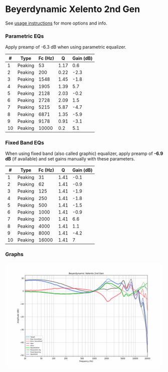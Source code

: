 # Beyerdynamic Xelento 2nd Gen
See [usage instructions](https://github.com/jaakkopasanen/AutoEq#usage) for more options and info.

### Parametric EQs
Apply preamp of -6.3 dB when using parametric equalizer.

|   # | Type    |   Fc (Hz) |    Q |   Gain (dB) |
|-----|---------|-----------|------|-------------|
|   1 | Peaking |        53 | 1.17 |         0.6 |
|   2 | Peaking |       200 | 0.22 |        -2.3 |
|   3 | Peaking |      1548 | 1.45 |        -1.8 |
|   4 | Peaking |      1905 | 1.39 |         5.7 |
|   5 | Peaking |      2128 | 2.03 |        -0.2 |
|   6 | Peaking |      2728 | 2.09 |         1.5 |
|   7 | Peaking |      5215 | 5.87 |        -4.7 |
|   8 | Peaking |      6871 | 1.35 |        -5.9 |
|   9 | Peaking |      9178 | 0.91 |        -3.1 |
|  10 | Peaking |     10000 | 0.2  |         5.1 |

### Fixed Band EQs
When using fixed band (also called graphic) equalizer, apply preamp of **-6.9 dB** (if available) and set gains manually with these parameters.

|   # | Type    |   Fc (Hz) |    Q |   Gain (dB) |
|-----|---------|-----------|------|-------------|
|   1 | Peaking |        31 | 1.41 |        -0.1 |
|   2 | Peaking |        62 | 1.41 |        -0.9 |
|   3 | Peaking |       125 | 1.41 |        -1.9 |
|   4 | Peaking |       250 | 1.41 |        -1.8 |
|   5 | Peaking |       500 | 1.41 |        -1.5 |
|   6 | Peaking |      1000 | 1.41 |        -0.9 |
|   7 | Peaking |      2000 | 1.41 |         6.6 |
|   8 | Peaking |      4000 | 1.41 |         1.1 |
|   9 | Peaking |      8000 | 1.41 |        -4.2 |
|  10 | Peaking |     16000 | 1.41 |         7   |

### Graphs
![](./Beyerdynamic%20Xelento%202nd%20Gen.png)
